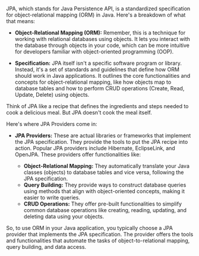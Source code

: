 JPA, which stands for Java Persistence API, is a  standardized specification for object-relational mapping (ORM) in Java.  Here's a breakdown of what that means:

* **Object-Relational Mapping (ORM):**  Remember, this is a technique for working with relational databases using objects. It lets you interact with the database through objects in your code, which can be more intuitive for developers familiar with object-oriented programming (OOP).

* **Specification:**  JPA itself isn't a specific software program or library. Instead, it's a set of standards and guidelines that define how ORM should work in Java applications. It outlines the core functionalities and  concepts for object-relational mapping,  like how objects map to database tables and how to perform CRUD operations (Create, Read, Update, Delete) using objects. 

Think of JPA like a recipe that defines the ingredients and steps needed to cook a delicious meal. But JPA doesn't cook the meal itself.

Here's where JPA Providers come in:

* **JPA Providers:** These are actual libraries or frameworks that implement the JPA specification. They provide the tools to put the JPA recipe into action. Popular JPA providers include Hibernate, EclipseLink, and OpenJPA. These providers offer functionalities like:

  * **Object-Relational Mapping:**  They automatically translate your Java classes (objects)  to database tables and vice versa, following the JPA specification.
  * **Query Building:** They provide ways to construct database queries using methods that align with object-oriented concepts, making it easier to write queries. 
  * **CRUD Operations:** They offer pre-built functionalities to simplify common database operations like creating, reading, updating, and deleting data using your objects.

So, to use ORM in your Java application, you typically choose a JPA provider that implements the JPA specification. The provider  offers the tools and functionalities that  automate the tasks of object-to-relational mapping, query building, and data access.   